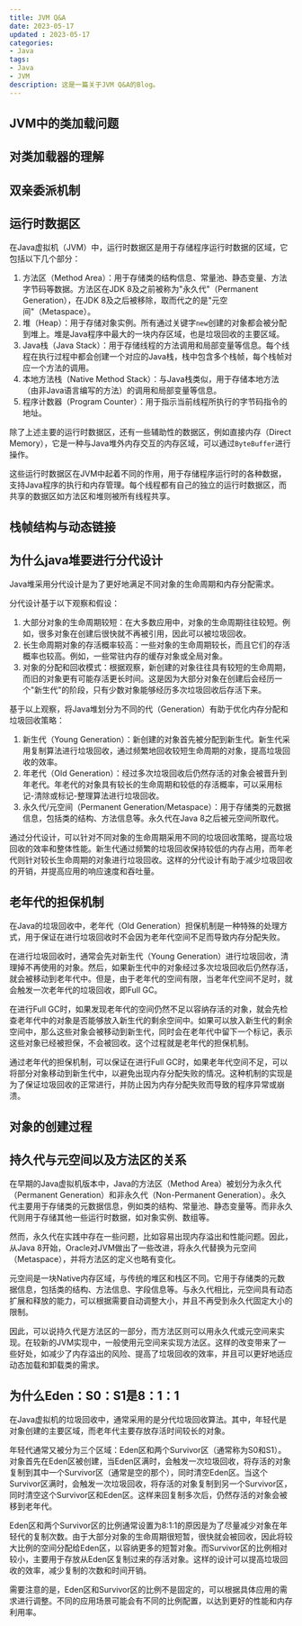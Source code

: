 ```yaml
---
title: JVM Q&A
date: 2023-05-17
updated : 2023-05-17
categories: 
- Java 
tags: 
- Java
- JVM
description: 这是一篇关于JVM Q&A的Blog。
---
```


## JVM中的类加载问题

## 对类加载器的理解

## 双亲委派机制

## 运行时数据区

在Java虚拟机（JVM）中，运行时数据区是用于存储程序运行时数据的区域，它包括以下几个部分：

1. 方法区（Method Area）：用于存储类的结构信息、常量池、静态变量、方法字节码等数据。方法区在JDK 8及之前被称为"永久代"（Permanent Generation），在JDK 8及之后被移除，取而代之的是"元空间"（Metaspace）。
2. 堆（Heap）：用于存储对象实例。所有通过关键字`new`创建的对象都会被分配到堆上。堆是Java程序中最大的一块内存区域，也是垃圾回收的主要区域。
3. Java栈（Java Stack）：用于存储线程的方法调用和局部变量等信息。每个线程在执行过程中都会创建一个对应的Java栈，栈中包含多个栈帧，每个栈帧对应一个方法的调用。
4. 本地方法栈（Native Method Stack）：与Java栈类似，用于存储本地方法（由非Java语言编写的方法）的调用和局部变量等信息。
5. 程序计数器（Program Counter）：用于指示当前线程所执行的字节码指令的地址。

除了上述主要的运行时数据区，还有一些辅助性的数据区，例如直接内存（Direct Memory），它是一种与Java堆外内存交互的内存区域，可以通过`ByteBuffer`进行操作。

这些运行时数据区在JVM中起着不同的作用，用于存储程序运行时的各种数据，支持Java程序的执行和内存管理。每个线程都有自己的独立的运行时数据区，而共享的数据区如方法区和堆则被所有线程共享。

## 栈帧结构与动态链接

## 为什么java堆要进行分代设计

Java堆采用分代设计是为了更好地满足不同对象的生命周期和内存分配需求。

分代设计基于以下观察和假设：
1. 大部分对象的生命周期较短：在大多数应用中，对象的生命周期往往较短。例如，很多对象在创建后很快就不再被引用，因此可以被垃圾回收。
2. 长生命周期对象的存活概率较高：一些对象的生命周期较长，而且它们的存活概率也较高。例如，一些常驻内存的缓存对象或全局对象。
3. 对象的分配和回收模式：根据观察，新创建的对象往往具有较短的生命周期，而旧的对象更有可能存活更长时间。这是因为大部分对象在创建后会经历一个"新生代"的阶段，只有少数对象能够经历多次垃圾回收后存活下来。

基于以上观察，将Java堆划分为不同的代（Generation）有助于优化内存分配和垃圾回收策略：
1. 新生代（Young Generation）：新创建的对象首先被分配到新生代。新生代采用复制算法进行垃圾回收，通过频繁地回收较短生命周期的对象，提高垃圾回收的效率。
2. 年老代（Old Generation）：经过多次垃圾回收后仍然存活的对象会被晋升到年老代。年老代的对象具有较长的生命周期和较低的存活概率，可以采用标记-清除或标记-整理算法进行垃圾回收。
3. 永久代/元空间（Permanent Generation/Metaspace）：用于存储类的元数据信息，包括类的结构、方法信息等。永久代在Java 8之后被元空间所取代。

通过分代设计，可以针对不同对象的生命周期采用不同的垃圾回收策略，提高垃圾回收的效率和整体性能。新生代通过频繁的垃圾回收保持较低的内存占用，而年老代则针对较长生命周期的对象进行垃圾回收。这样的分代设计有助于减少垃圾回收的开销，并提高应用的响应速度和吞吐量。

## 老年代的担保机制

在Java的垃圾回收中，老年代（Old Generation）担保机制是一种特殊的处理方式，用于保证在进行垃圾回收时不会因为老年代空间不足而导致内存分配失败。

在进行垃圾回收时，通常会先对新生代（Young Generation）进行垃圾回收，清理掉不再使用的对象。然后，如果新生代中的对象经过多次垃圾回收后仍然存活，就会被移动到老年代中。但是，由于老年代的空间有限，当老年代空间不足时，就会触发一次老年代的垃圾回收，即Full GC。

在进行Full GC时，如果发现老年代的空间仍然不足以容纳存活的对象，就会先检查老年代中的对象是否能够放入新生代的剩余空间中。如果可以放入新生代的剩余空间中，那么这些对象会被移动到新生代，同时会在老年代中留下一个标记，表示这些对象已经被担保，不会被回收。这个过程就是老年代的担保机制。

通过老年代的担保机制，可以保证在进行Full GC时，如果老年代空间不足，可以将部分对象移动到新生代中，以避免出现内存分配失败的情况。这种机制的实现是为了保证垃圾回收的正常进行，并防止因为内存分配失败而导致的程序异常或崩溃。

## 对象的创建过程

## 持久代与元空间以及方法区的关系

在早期的Java虚拟机版本中，Java的方法区（Method Area）被划分为永久代（Permanent Generation）和非永久代（Non-Permanent Generation）。永久代主要用于存储类的元数据信息，例如类的结构、常量池、静态变量等。而非永久代则用于存储其他一些运行时数据，如对象实例、数组等。

然而，永久代在实践中存在一些问题，比如容易出现内存溢出和性能问题。因此，从Java 8开始，Oracle对JVM做出了一些改进，将永久代替换为元空间（Metaspace），并将方法区的定义也略有变化。

元空间是一块Native内存区域，与传统的堆区和栈区不同。它用于存储类的元数据信息，包括类的结构、方法信息、字段信息等。与永久代相比，元空间具有动态扩展和释放的能力，可以根据需要自动调整大小，并且不再受到永久代固定大小的限制。

因此，可以说持久代是方法区的一部分，而方法区则可以用永久代或元空间来实现。在较新的JVM实现中，一般使用元空间来实现方法区。这样的改变带来了一些好处，如减少了内存溢出的风险、提高了垃圾回收的效率，并且可以更好地适应动态加载和卸载类的需求。

## 为什么Eden：S0：S1是8：1：1

在Java虚拟机的垃圾回收中，通常采用的是分代垃圾回收算法。其中，年轻代是对象创建的主要区域，而老年代主要存放存活时间较长的对象。

年轻代通常又被分为三个区域：Eden区和两个Survivor区（通常称为S0和S1）。对象首先在Eden区被创建，当Eden区满时，会触发一次垃圾回收，将存活的对象复制到其中一个Survivor区（通常是空的那个），同时清空Eden区。当这个Survivor区满时，会触发一次垃圾回收，将存活的对象复制到另一个Survivor区，同时清空这个Survivor区和Eden区。这样来回复制多次后，仍然存活的对象会被移到老年代。

Eden区和两个Survivor区的比例通常设置为8:1:1的原因是为了尽量减少对象在年轻代的复制次数。由于大部分对象的生命周期很短暂，很快就会被回收，因此将较大比例的空间分配给Eden区，以容纳更多的短暂对象。而Survivor区的比例相对较小，主要用于存放从Eden区复制过来的存活对象。这样的设计可以提高垃圾回收的效率，减少复制的次数和时间开销。

需要注意的是，Eden区和Survivor区的比例不是固定的，可以根据具体应用的需求进行调整。不同的应用场景可能会有不同的比例配置，以达到更好的性能和内存利用率。